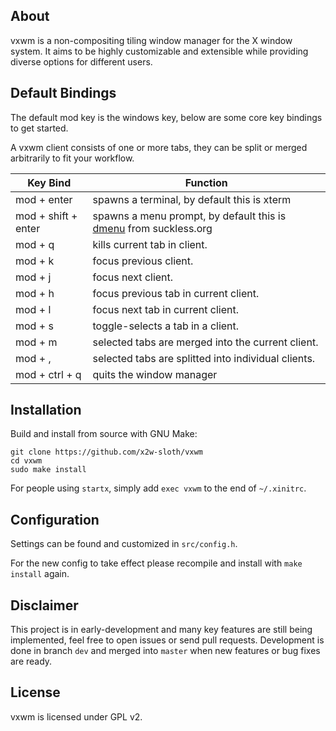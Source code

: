 ## About
vxwm is a non-compositing tiling window manager for the X window system. It aims to be highly customizable and extensible while providing diverse options for different users.

## Default Bindings

The default mod key is the windows key, below are some core key bindings to get started.

A vxwm client consists of one or more tabs, they can be split or merged arbitrarily to fit your workflow.

| Key Bind | Function |
| -------- | -------- |
| mod + enter | spawns a terminal, by default this is xterm
| mod + shift + enter | spawns a menu prompt, by default this is [dmenu](https://git.suckless.org/st/) from suckless.org |
| mod + q | kills current tab in client. |
| mod + k | focus previous client. |
| mod + j | focus next client. |
| mod + h | focus previous tab in current client. |
| mod + l | focus next tab in current client. |
| mod + s | toggle-selects a tab in a client. |
| mod + m | selected tabs are merged into the current client. |
| mod + , | selected tabs are splitted into individual clients. |
| mod + ctrl + q | quits the window manager |

## Installation

Build and install from source with GNU Make:

```
git clone https://github.com/x2w-sloth/vxwm
cd vxwm
sudo make install
```

For people using `startx`, simply add `exec vxwm` to the end of `~/.xinitrc`.

## Configuration

Settings can be found and customized in `src/config.h`.

For the new config to take effect please recompile and install with `make install` again.

## Disclaimer

This project is in early-development and many key features are still being implemented, feel free to open issues or send pull requests. Development is done in branch `dev` and merged into `master` when new features or bug fixes are ready.

## License

vxwm is licensed under GPL v2.
